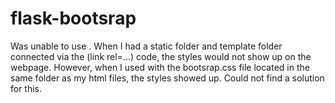 # flask-bootsrap
 Was unable to use <link rel="stylesheet" href="{{ url_for('static', filename='bootstrap.css') }}">. 
 When I had a static folder and template folder connected via the (link rel=...) code, the styles would not show up on the webpage.
 However, when I used <link rel="stylesheet" href="bootstrap.css"> with the bootsrap.css file located in the same folder as my html files, the styles showed up.
 Could not find a solution for this.
